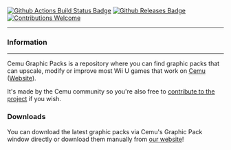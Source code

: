 [![Github Actions Build Status Badge](https://github.com/ActualMandM/cemu_graphic_packs/workflows/Build%20Process/badge.svg)](https://github.com/ActualMandM/cemu_graphic_packs/actions)
[![Github Releases Badge](https://img.shields.io/github/downloads/ActualMandM/cemu_graphic_packs/total.svg)](https://github.com/ActualMandM/cemu_graphic_packs/releases/latest)
[![Contributions Welcome](https://img.shields.io/badge/contributions-welcome-brightgreen.svg?style=flat)](https://github.com/ActualMandM/cemu_graphic_packs/issues)

------
### Information
------
Cemu Graphic Packs is a repository where you can find graphic packs that can upscale, modify or improve most Wii U games that work on [Cemu](https://github.com/cemu-project/Cemu/) ([Website](https://cemu.info/)).

It's made by the Cemu community so you're also free to [contribute to the project](https://github.com/ActualMandM/cemu_graphic_packs/wiki/How-to-create-resolution-packs) if you wish.

### Downloads
You can download the latest graphic packs via Cemu's Graphic Pack window directly or download them manually from [our website](https://ActualMandM.github.io/cemu_graphic_packs/)!
